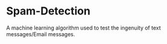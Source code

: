 # Spam-Detection
A machine learning algorithm used to test the ingenuity of text messages/Email messages. 

